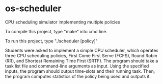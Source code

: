 # os-scheduler
CPU scheduling simulator implementing multiple policies

To compile this project, type "make" into cmd line.

To run this project, type "./scheduler <task-file> [policy]"

Students were asked to implement a simple CPU scheduler, which operates three CPU scheduling policies, First Come First Serve (FCFS), Round Robin (RR), and Shortest Remaining Time First (SRTF).
The program should take a task list file and command-line arguments as input. Using the specified inputs, the program should output time-slots and their running task.
Then, the program computes statistics of the policy being used and outputs it.
